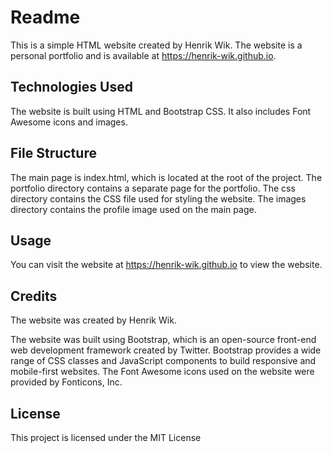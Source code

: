 # Readme

This is a simple HTML website created by Henrik Wik. The website is a personal portfolio and is available at https://henrik-wik.github.io.

## Technologies Used

The website is built using HTML and Bootstrap CSS. It also includes Font Awesome icons and images.

## File Structure

The main page is index.html, which is located at the root of the project. The portfolio directory contains a separate page for the portfolio. The css directory contains the CSS file used for styling the website. The images directory contains the profile image used on the main page.

## Usage

You can visit the website at https://henrik-wik.github.io to view the website.

## Credits

The website was created by Henrik Wik.

The website was built using Bootstrap, which is an open-source front-end web development framework created by Twitter. Bootstrap provides a wide range of CSS classes and JavaScript components to build responsive and mobile-first websites. The Font Awesome icons used on the website were provided by Fonticons, Inc.


## License

This project is licensed under the MIT License
